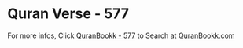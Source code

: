 # Quran Verse - 577 

For more infos, Click [QuranBookk - 577](https://www.quranbookk.com/quran/search?q=577) to Search at [QuranBookk.com](http://quranbookk.com/)